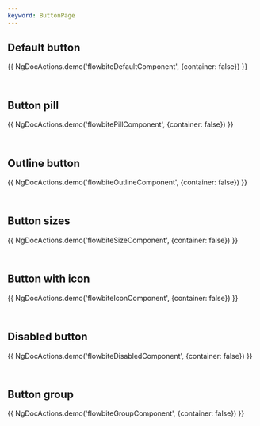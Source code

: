 ```yaml
---
keyword: ButtonPage
---
```


## Default button

{{ NgDocActions.demo('flowbiteDefaultComponent', {container: false}) }}

```angular-html file="./_default.component.html" group="default" name="html"

```

```angular-ts file="./_default.component.ts" group="default" name="typescript"

```

## Button pill

{{ NgDocActions.demo('flowbitePillComponent', {container: false}) }}

```angular-html file="./_pill.component.html" group="pill" name="html"

```

```angular-ts file="./_pill.component.ts" group="pill" name="typescript"

```

## Outline button

{{ NgDocActions.demo('flowbiteOutlineComponent', {container: false}) }}

```angular-html file="./_outline.component.html" group="outline" name="html"

```

```angular-ts file="./_outline.component.ts" group="outline" name="typescript"

```

## Button sizes

{{ NgDocActions.demo('flowbiteSizeComponent', {container: false}) }}

```angular-html file="./_size.component.html" group="size" name="html"

```

```angular-ts file="./_size.component.ts" group="size" name="typescript"

```

## Button with icon

{{ NgDocActions.demo('flowbiteIconComponent', {container: false}) }}

```angular-html file="./_icon.component.html" group="icon" name="html"

```

```angular-ts file="./_icon.component.ts" group="icon" name="typescript"

```

## Disabled button

{{ NgDocActions.demo('flowbiteDisabledComponent', {container: false}) }}

```angular-html file="./_disabled.component.html" group="disabled" name="html"

```

```angular-ts file="./_disabled.component.ts" group="disabled" name="typescript"

```

## Button group

{{ NgDocActions.demo('flowbiteGroupComponent', {container: false}) }}

```angular-html file="./_group.component.html" group="group" name="html"

```

```angular-ts file="./_group.component.ts" group="group" name="typescript"

```

